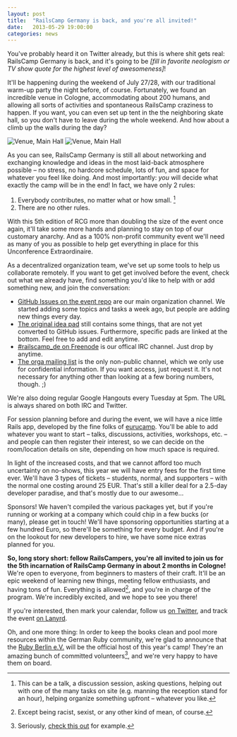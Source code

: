 ```yaml
---
layout: post
title:  "RailsCamp Germany is back, and you're all invited!"
date:   2013-05-29 19:00:00
categories: news
---
```


You've probably heard it on Twitter already, but this is where shit gets real:
RailsCamp Germany is back, and it's going to be *\[fill in favorite neologism or
TV show quote for the highest level of awesomeness\]*!

It'll be happening during the weekend of July 27/28, with our traditional
warm-up party the night before, of course. Fortunately, we found an incredible
venue in Cologne, accommodating about 200 humans, and allowing all sorts of
activities and spontaneous RailsCamp craziness to happen. If you want, you can
even set up tent in the the neighboring skate hall, so you don't have to leave
during the whole weekend. And how about a climb up the walls during the day?

![Venue, Main Hall]({{site.baseurl}}/img/venue_main-hall_1.png)
![Venue, Main Hall]({{site.baseurl}}/img/venue_main-hall_2.png)

As you can see, RailsCamp Germany is still all about networking and exchanging
knowledge and ideas in the most laid-back atmosphere possible – no stress, no
hardcore schedule, lots of fun, and space for whatever you feel like doing. And
most importantly: *you* will decide what exactly the camp will be in the end! In
fact, we have only 2 rules:

1. Everybody contributes, no matter what or how small. [^foot-1]
2. There are no other rules.

With this 5th edition of RCG more than doubling the size of the event once
again, it'll take some more hands and planning to stay on top of our customary
anarchy. And as a 100% non-profit community event we'll need as many of you as
possible to help get everything in place for this Unconference Extraordinaire.

As a decentralized organization team, we've set up some tools to help us
collaborate remotely. If you want to get get involved before the event, check
out what we already have, find something you'd like to help with or add
something new, and join the conversation:

* [GitHub Issues on the event
  repo](https://github.com/railscamp/railscamp-germany-2013/issues?state=open)
  are our main organization channel. We started adding some topics and tasks a
  week ago, but people are adding new things every day.
* [The original idea pad](http://titanpad.com/BUX3ZVllLt) still contains some
  things, that are not yet converted to GitHub issues. Furthermore, specific
  pads are linked at the bottom. Feel free to add and edit anytime.
* [#railscamp_de on Freenode](irc://irc.freenode.net:7000/railcamp_de) is our
  offical IRC channel. Just drop by anytime.
* [The orga mailing list](https://groups.google.com/forum/#!forum/railscamp2013)
  is the only non-public channel, which we only use for confidential
  information. If you want access, just request it. It's not necessary for
  anything other than looking at a few boring numbers, though. ;)

We're also doing regular Google Hangouts every Tuesday at 5pm. The URL is
always shared on both IRC and Twitter.

For session planning before and during the event, we will have a nice little
Rails app, developed by the fine folks of [eurucamp](http://2013.eurucamp.org/).
You'll be able to add whatever you want to start – talks, discussions,
activities, workshops, etc. – and people can then register their interest, so we
can decide on the room/location details on site, depending on how much space is
required.

In light of the increased costs, and that we cannot afford too much uncertainty
on no-shows, this year we will have entry fees for the first time ever. We'll
have 3 types of tickets – students, normal, and supporters – with the normal one
costing around 25 EUR. That's still a killer deal for a 2.5-day developer
paradise, and that's mostly due to our awesome...

Sponsors! We haven't compiled the various packages yet, but if you're running or
working at a company which could chip in a few bucks (or many), please get in
touch! We'll have sponsoring opportunities starting at a few hundred Euro, so
there'll be something for every budget. And if you're on the lookout for new
developers to hire, we have some nice extras planned for you.

**So, long story short: fellow RailsCampers, you're all invited to join us for
the 5th incarnation of RailsCamp Germany in about 2 months in Cologne!** We're
open to everyone, from beginners to masters of their craft. It'll be an epic
weekend of learning new things, meeting fellow enthusiasts, and having tons of
fun. Everything is allowed[^foot-3], and you're in charge of the program. We're
incredibly excited, and we hope to see you there!

If you're interested, then mark your calendar, follow us <a
href="https://twitter.com/railscamp_de">on Twitter</a>, and track the event <a
href="http://lanyrd.com/2013/rcg13/">on Lanyrd</a>.

Oh, and one more thing: In order to keep the books clean and pool more resources within
the German Ruby community, we're glad to announce that the [Ruby Berlin
e.V.](http://rubyberlin.org) will be the official host of this year's camp!
They're an amazing bunch of committed volunteers[^foot-2], and we're very happy
to have them on board.

[^foot-1]: This can be a talk, a discussion session, asking questions, helping out
with one of the many tasks on site (e.g. manning the reception stand for an
hour), helping organize something upfront – whatever you like.

[^foot-2]: Seriously, [check this out](https://twitter.com/railscamp_de/status/339386679498530817) for example.

[^foot-3]: Except being racist, sexist, or any other kind of mean, of course.
